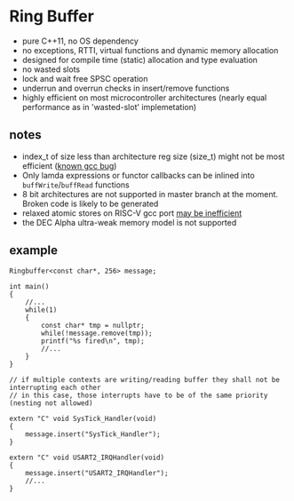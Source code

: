 # Ring Buffer

- pure C++11, no OS dependency
- no exceptions, RTTI, virtual functions and dynamic memory allocation
- designed for compile time (static) allocation and type evaluation
- no wasted slots
- lock and wait free SPSC operation
- underrun and overrun checks in insert/remove functions
- highly efficient on most microcontroller architectures (nearly equal performance as in 'wasted-slot' implemetation)

## notes

- index_t of size less than architecture reg size (size_t) might not be most efficient ([known gcc bug](https://gcc.gnu.org/bugzilla/show_bug.cgi?id=71942))
- Only lamda expressions or functor callbacks can be inlined into `buffWrite`/`buffRead` functions
- 8 bit architectures are not supported in master branch at the moment. Broken code is likely to be generated
- relaxed atomic stores on RISC-V gcc port [may be inefficient](https://gcc.gnu.org/bugzilla/show_bug.cgi?id=89835)
- the DEC Alpha ultra-weak memory model is not supported

## example

```
Ringbuffer<const char*, 256> message;

int main()
{
	//...
	while(1)
	{
		const char* tmp = nullptr;
		while(!message.remove(tmp));
		printf("%s fired\n", tmp);
		//...
	}
}

// if multiple contexts are writing/reading buffer they shall not be interrupting each other 
// in this case, those interrupts have to be of the same priority (nesting not allowed) 

extern "C" void SysTick_Handler(void)
{
	message.insert("SysTick_Handler");
}

extern "C" void USART2_IRQHandler(void)
{
	message.insert("USART2_IRQHandler");
	//...
}
```